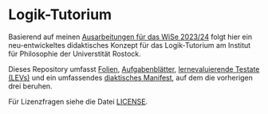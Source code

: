# Logik-Tutorium

Basierend auf meinen [Ausarbeitungen für das WiSe 2023/24](https://github.com/survari/logik-tutorium-wise2023-2024) folgt hier ein neu-entwickeltes didaktisches Konzept für das Logik-Tutorium am Institut für Philosophie der Universtität Rostock.

Dieses Repository umfasst [Folien](/slides), [Aufgabenblätter](/exercise-sheets/), [lernevaluierende Testate (LEVs)](exams/) und ein umfassendes [diaktisches Manifest](/konzept.pdf), auf dem die vorherigen drei beruhen.

Für Lizenzfragen siehe die Datei [LICENSE](/LICENSE).